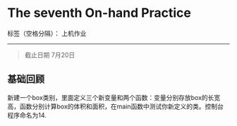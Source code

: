 ﻿# The seventh On-hand Practice

标签（空格分隔）： 上机作业

---


> 截止日期 7月20日

## 基础回顾
新建一个box类别，里面定义三个新变量和两个函数：变量分别存放box的长宽高，函数分别计算box的体积和面积，在main函数中测试你新定义的类。控制台程序命名为14.





